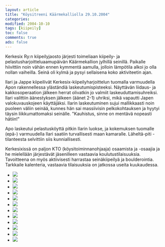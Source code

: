 ```yaml
--- 
layout: article 
title: "Köysitreeni Käärmekalliolla 29.10.2004" 
categories: 
modified: 2004-10-10 
tags: [kiipeily]
toc: false 
comments: true 
ads: false 
--- 
```


Kerkesix Ry:n kiipeilyjaosto järjesti toimeliaan kiipeily- ja
pelastusharjoitteluaamupäivän Käärmekallion jylhillä seinillä. Paikalle
hiivittiin noin vähän ennen kymmentä aamulla, jolloin lämpötila alkoi jo
olla nollan vaiheilla. Seinä oli kylmä ja pysyi sellaisena koko
aktiviteetin ajan.

Ilari ja Jappe kiipeilivät Kerkesix-kiipeilyharjoittelun tuomalla
varmuudella Apon rakennellessa yläständiä laskeutumispisteeksi.
Näyttävän liidaus- ja kakkosoperaation jälkeen herrat olivatkin jo
valmiit laskeuduttamisuhreiksi. Ilari valittiin äänestyksen jälkeen
(äänet 2-1) uhriksi, mikä vapautti Japen valokuvauskojeen käyttäjäksi.
Ilarin laskeutuminen sujui mallikkaasti noin puoleen väliin seinää,
kunnes hän sai massiivisin pelkokohtauksen ja hyytyi täysin
liikkumattomaksi seinälle. "Kauhistus, sinne on mentävä nopeasti
hätiin!"

Apo laskeutui pelastusköyttä pitkin Ilarin luokse, ja kokemuksen
tuomalle (epä-) varmuudella Ilari saatiin turvallisesti maan kamaralle.
Läheltä-piti -tilanteesta selvittiin siis kunniallisesti.

Kerkesixissä on paljon KTO (köysitoiminnanohjaaja) osaamista ja -osaajia
ja he mielellään järjestävät jäsenilleen vastaavia koulutustilaisuuksia.
Tavoitteena on myös aktiivisesti harrastaa seinäkiipeilyä ja
boulderointia. Tarkkaile kalenteria, vastaavia tilaisuuksia on jatkossa
useita kuukaudessa.

<div class="image-gallery">

-   [![](/Media/Default/ImageGalleries/koysitreeni-kaarmekalliolla-29.10.2004/Thumbnails/kalliolla%20002.jpg)](/Media/Default/ImageGalleries/koysitreeni-kaarmekalliolla-29.10.2004/kalliolla%20002.jpg)
-   [![](/Media/Default/ImageGalleries/koysitreeni-kaarmekalliolla-29.10.2004/Thumbnails/kalliolla%20003.jpg)](/Media/Default/ImageGalleries/koysitreeni-kaarmekalliolla-29.10.2004/kalliolla%20003.jpg)
-   [![](/Media/Default/ImageGalleries/koysitreeni-kaarmekalliolla-29.10.2004/Thumbnails/kalliolla%20004.jpg)](/Media/Default/ImageGalleries/koysitreeni-kaarmekalliolla-29.10.2004/kalliolla%20004.jpg)
-   [![](/Media/Default/ImageGalleries/koysitreeni-kaarmekalliolla-29.10.2004/Thumbnails/kalliolla%20005.jpg)](/Media/Default/ImageGalleries/koysitreeni-kaarmekalliolla-29.10.2004/kalliolla%20005.jpg)
-   [![](/Media/Default/ImageGalleries/koysitreeni-kaarmekalliolla-29.10.2004/Thumbnails/kalliolla%20006.jpg)](/Media/Default/ImageGalleries/koysitreeni-kaarmekalliolla-29.10.2004/kalliolla%20006.jpg)
-   [![](/Media/Default/ImageGalleries/koysitreeni-kaarmekalliolla-29.10.2004/Thumbnails/kalliolla%20010.jpg)](/Media/Default/ImageGalleries/koysitreeni-kaarmekalliolla-29.10.2004/kalliolla%20010.jpg)
-   [![](/Media/Default/ImageGalleries/koysitreeni-kaarmekalliolla-29.10.2004/Thumbnails/kalliolla%20011.jpg)](/Media/Default/ImageGalleries/koysitreeni-kaarmekalliolla-29.10.2004/kalliolla%20011.jpg)
-   [![](/Media/Default/ImageGalleries/koysitreeni-kaarmekalliolla-29.10.2004/Thumbnails/kalliolla%20023.jpg)](/Media/Default/ImageGalleries/koysitreeni-kaarmekalliolla-29.10.2004/kalliolla%20023.jpg)
-   [![](/Media/Default/ImageGalleries/koysitreeni-kaarmekalliolla-29.10.2004/Thumbnails/kalliolla%20032.jpg)](/Media/Default/ImageGalleries/koysitreeni-kaarmekalliolla-29.10.2004/kalliolla%20032.jpg)
-   [![](/Media/Default/ImageGalleries/koysitreeni-kaarmekalliolla-29.10.2004/Thumbnails/kalliolla%20036.jpg)](/Media/Default/ImageGalleries/koysitreeni-kaarmekalliolla-29.10.2004/kalliolla%20036.jpg)
-   [![](/Media/Default/ImageGalleries/koysitreeni-kaarmekalliolla-29.10.2004/Thumbnails/kalliolla%20039.jpg)](/Media/Default/ImageGalleries/koysitreeni-kaarmekalliolla-29.10.2004/kalliolla%20039.jpg)
-   [![](/Media/Default/ImageGalleries/koysitreeni-kaarmekalliolla-29.10.2004/Thumbnails/kalliolla%20044.jpg)](/Media/Default/ImageGalleries/koysitreeni-kaarmekalliolla-29.10.2004/kalliolla%20044.jpg)

</div>
